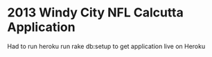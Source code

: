 # 2013 Windy City NFL Calcutta Application

Had to run heroku run rake db:setup to get application live on Heroku